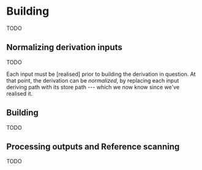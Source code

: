 # Building

TODO

## Normalizing derivation inputs

TODO

Each input must be [realised] prior to building the derivation in question.
At that point, the derivation can be *normalized*, by replacing each input deriving path with its store path --- which we now know since we've realised it.

## Building

TODO

## Processing outputs and Reference scanning

TODO
